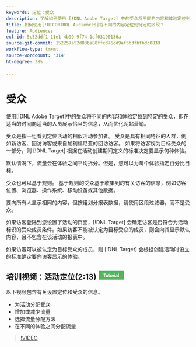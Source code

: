 ```yaml
---
keywords: 定位；受众
description: 了解如何使用 [!DNL Adobe Target] 中的受众将不同的内容和体验定位到特定的受众，以优化您的Web营销工作。
title: 如何使用[!UICONTROL Audiences]将不同的内容定位到特定的区段？
feature: Audiences
exl-id: 5c52ddf1-11e1-4b99-9f74-1af03190136a
source-git-commit: 152257a52d836a88ffcd76cd9af5b3fbfbdc0839
workflow-type: tm+mt
source-wordcount: '314'
ht-degree: 38%

---
```


# 受众

使用[!DNL Adobe Target]中的受众将不同的内容和体验定位到特定的受众，即在适当的时间向适当的人员展示恰当的信息，从而优化网站营销。

受众是指一组看到定位活动的相似活动参加者。 受众是具有相同特征的人群，例如新访客、回访访客或来自加利福尼亚的回访访客。 如果将访客视为目标受众的一部分，则 [!DNL Target] 根据在活动创建期间定义的标准决定要显示何种体验。

默认情况下，流量会在体验之间平均拆分。但是，您可以为每个体验指定百分比目标。

受众也可以基于规则。 基于规则的受众基于收集到的有关访客的信息，例如访客位置、浏览器、操作系统、移动设备或其他数据。

要向所有人显示相同的内容，但按组划分报表数据，请使用区段过滤器，而不是受众。

如果访客登陆到您设置了活动的页面，[!DNL Target] 会确定访客是否符合为活动标识的受众成员条件。如果访客不能被认定为目标受众的成员，则会向其显示默认内容，且不包含在该活动的报表中。

如果访客可以被认定为目标受众的成员，则 [!DNL Target] 会根据创建活动时设立的标准确定要向访客显示的体验。

## 培训视频：活动定位(2:13) ![教程徽章](/help/main/assets/tutorial.png)

以下视频包含有关设置定位和受众的信息。

* 为活动分配受众
* 增加或减少流量
* 选择流量分配方法
* 在不同的体验之间分配流量

>[!VIDEO](https://video.tv.adobe.com/v/17385)
